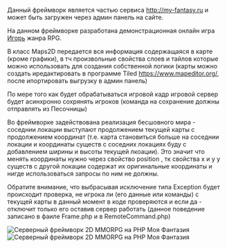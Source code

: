 Данный фреймворк является частью сервиса http://my-fantasy.ru и может быть загружен через админ панель на сайте.

На данном фреймворке разработана демонстрационная онлайн игра [Игорь](https://github.com/webrobot1/igor-server) жанра RPG.

В класс Maps2D передается вся информация содержащаяся в карте (кроме графики), в тч произвольные свойства слоев и тайлов которые можно использовать для создания собственной логики (карты можно создать иредактировать в программе Tiled https://www.mapeditor.org/, после ипортировать выгрузку в админ панель)

По мере того как будет обрабатываться игровой кадр игровой сервер будет асинхронно сохрянять игроков (команда на сохранение должны отправлять из Песочницы)

Во фреймворке задействована реализация бесшовного мира - соседнии локации выступают продолжением текущей карты с продолжением координат (т.е. карта становиться больше на соседнии локации и координаты существ с соседних локациях буду с добавлением ширины и высоты текущей лкоации). Это значит что менять координаты нужно через свойство position , тк свойства x и y у существ с другой локации содержат их оригинальные координаты и нигде использоваться запросы по ним не должны.

Обратите внимание, что выбрасывая исключение типа Exception будет происходит проверка, не игрока ли (его данные или команды) с текущей карты в данный момент в коде проверяются и если да - отключит только его оставив сервер работать (данное поведение записано в фаиле Frame.php и в RemoteCommand.php)

![Серверный фреймворк 2D MMORPG на PHP Моя Фантазия](https://github.com/webrobot1/webrobot1/assets/20768848/48bc1697-6b14-49f2-a0dd-224f5500b4be)
![Серверный фреймворк 2D MMORPG на PHP Моя Фантазия](https://github.com/webrobot1/webrobot1/assets/20768848/d96698b2-a54e-48ec-86ec-5fcf8975800d)
